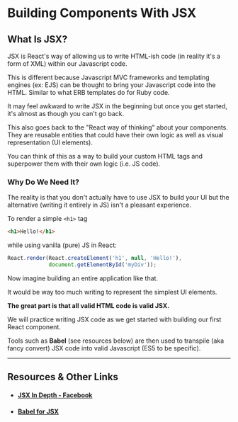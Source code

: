 # Building Components With JSX


## What Is JSX?

JSX is React's way of allowing us to write HTML-ish code (in reality it's a form of XML) within our Javascript code. 

This is different because Javascript MVC frameworks and templating engines (ex: EJS) can be thought to bring your Javascript code into the HTML. Similar to what ERB templates do for Ruby code.

It may feel awkward to write JSX in the beginning but once you get started, it's almost as though you can't go back.

This also goes back to the "React way of thinking" about your components. They are reusable entities that could have their own logic as well as visual representation (UI elements).

You can think of this as a way to build your custom HTML tags and superpower them with their own logic (i.e. JS code).


### Why Do We Need It?

The reality is that you don't actually have to use JSX to build your UI but the alternative (writing it entirely in JS) isn't a pleasant experience. 

To render a simple `<h1>` tag

```html
<h1>Hello!</h1>
```

while using vanilla (pure) JS in React:


```javascript
React.render(React.createElement('h1', null, 'Hello!'),
             document.getElementById('myDiv'));
```

Now imagine building an entire application like that. 

It would be way too much writing to represent the simplest UI elements.

**The great part is that all valid HTML code is valid JSX.**

We will practice writing JSX code as we get started with building our first React component.

Tools such as **Babel** (see resources below) are then used to transpile (aka fancy convert) JSX code into valid Javascript (ES5 to be specific).

----

## Resources & Other Links

- #### [JSX In Depth - Facebook](https://facebook.github.io/react/docs/jsx-in-depth.html)
- #### [Babel for JSX](https://babeljs.io/docs/plugins/transform-react-jsx/)

